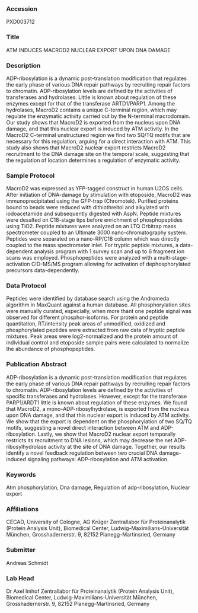 ### Accession
PXD003712

### Title
ATM INDUCES MACROD2 NUCLEAR EXPORT UPON DNA DAMAGE

### Description
ADP-ribosylation is a dynamic post-translation modification that regulates the early phase of various DNA repair pathways by recruiting repair factors to chromatin. ADP-ribosylation levels are defined by the activities of transferases and hydrolases. Little is known about regulation of these enzymes except for that of the transferase ARTD1/PARP1. Among the hydrolases, MacroD2 contains a unique C-terminal region, which may regulate the enzymatic activity carried out by the N-terminal macrodomain. Our study shows that MacroD2 is exported from the nucleus upon DNA damage, and that this nuclear export is induced by ATM activity. In the MacroD2 C-terminal unstructured region we find two SQ/TQ motifs that are necessary for this regulation, arguing for a direct interaction with ATM. This study also shows that MacroD2 nuclear export restricts MacroD2 recruitment to the DNA damage site on the temporal scale, suggesting that the regulation of location determines a regulation of enzymatic activity.

### Sample Protocol
MacroD2 was expressed as YFP-tagged construct in human U2OS cells. After initiation of DNA-damage by stimulation with etoposide, MacroD2 was immunoprecipitated using the GFP-trap (Chromotek). Purified proteins bound to beads were reduced with dithiothreitol and alkylated with iodoacetamide and subsequently digested with AspN. Peptide mixtures were desalted on C18-stage tips before enrichment of phosphopeptides using TiO2.  Peptide mixtures were analyzed on an LTQ Orbitrap mass spectrometer coupled to an Ultimate 3000 nano-chromatography system. Peptides were separated on a nano-RP/C18 column which was directly coupled to the mass spectrometer inlet. For tryptic peptide mixtures, a data-dependent analysis program with 1 survey scan and up to 6 fragment ion scans was employed. Phosphopeptides were analyzed with a multi-stage-activation CID-MS/MS program allowing for activation of dephosphorylated precursors data-dependently.

### Data Protocol
Peptides were identified by database search using the Andromeda algorithm in MaxQuant against a human database. All phosphorylation sites were manually curated, especially, when more thant one peptide signal was observed for different phosphor-isoforms. For protein and peptide quantitation, RT/intensity peak areas of unmodified, oxidized and phosphorylated peptides were extracted from raw data of tryptic peptide mixtures. Peak areas were log2-normalized and the protein amount of individual control and etoposide sample pairs were calculated to normalize the abundance of phosphopeptides.

### Publication Abstract
ADP-ribosylation is a dynamic post-translation modification that regulates the early phase of various DNA repair pathways by recruiting repair factors to chromatin. ADP-ribosylation levels are defined by the activities of specific transferases and hydrolases. However, except for the transferase PARP1/ARDT1 little is known about regulation of these enzymes. We found that MacroD2, a mono-ADP-ribosylhydrolase, is exported from the nucleus upon DNA damage, and that this nuclear export is induced by ATM activity. We show that the export is dependent on the phosphorylation of two SQ/TQ motifs, suggesting a novel direct interaction between ATM and ADP-ribosylation. Lastly, we show that MacroD2 nuclear export temporally restricts its recruitment to DNA lesions, which may decrease the net ADP-ribosylhydrolase activity at the site of DNA damage. Together, our results identify a novel feedback regulation between two crucial DNA damage-induced signaling pathways: ADP-ribosylation and ATM activation.

### Keywords
Atm phosphorylation, Dna damage, Regulation of adp-ribosylation, Nuclear export

### Affiliations
CECAD, University of Cologne, AG Krüger
Zentrallabor für Proteinanalytik (Protein Analysis Unit), Biomedical Center, Ludwig-Maximilians-Universität München, Grosshadernerstr. 9, 82152 Planegg-Martinsried, Germany

### Submitter
Andreas Schmidt

### Lab Head
Dr Axel Imhof
Zentrallabor für Proteinanalytik (Protein Analysis Unit), Biomedical Center, Ludwig-Maximilians-Universität München, Grosshadernerstr. 9, 82152 Planegg-Martinsried, Germany


